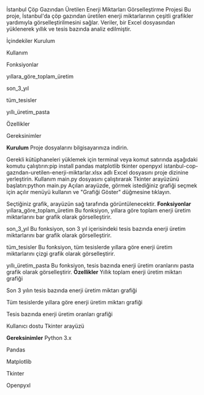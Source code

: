 İstanbul Çöp Gazından Üretilen Enerji Miktarları Görselleştirme Projesi
Bu proje, İstanbul'da çöp gazından üretilen enerji miktarlarının çeşitli grafikler yardımıyla görselleştirilmesini sağlar. Veriler, bir Excel dosyasından yüklenerek yıllık ve tesis bazında analiz edilmiştir.

İçindekiler
Kurulum

Kullanım

Fonksiyonlar

yıllara_göre_toplam_üretim

son_3_yıl

tüm_tesisler

yıllı_üretim_pasta

Özellikler

Gereksinimler


**Kurulum**
Proje dosyalarını bilgisayarınıza indirin.

Gerekli kütüphaneleri yüklemek için terminal veya komut satırında aşağıdaki komutu çalıştırın:pip install pandas matplotlib tkinter openpyxl
istanbul-cop-gazndan-uretilen-enerji-miktarlar.xlsx adlı Excel dosyasını proje dizinine yerleştirin.
Kullanım
main.py dosyasını çalıştırarak Tkinter arayüzünü başlatın:python main.py
Açılan arayüzde, görmek istediğiniz grafiği seçmek için açılır menüyü kullanın ve "Grafiği Göster" düğmesine tıklayın.

Seçtiğiniz grafik, arayüzün sağ tarafında görüntülenecektir.
**Fonksiyonlar**
yıllara_göre_toplam_üretim
Bu fonksiyon, yıllara göre toplam enerji üretim miktarlarını bar grafik olarak görselleştirir.

son_3_yıl
Bu fonksiyon, son 3 yıl içerisindeki tesis bazında enerji üretim miktarlarını bar grafik olarak görselleştirir.

tüm_tesisler
Bu fonksiyon, tüm tesislerde yıllara göre enerji üretim miktarlarını çizgi grafik olarak görselleştirir.

yıllı_üretim_pasta
Bu fonksiyon, tesis bazında enerji üretim oranlarını pasta grafik olarak görselleştirir.
**Özellikler**
Yıllık toplam enerji üretim miktarı grafiği

Son 3 yılın tesis bazında enerji üretim miktarı grafiği

Tüm tesislerde yıllara göre enerji üretim miktarı grafiği

Tesis bazında enerji üretim oranları grafiği

Kullanıcı dostu Tkinter arayüzü

**Gereksinimler**
Python 3.x

Pandas

Matplotlib

Tkinter

Openpyxl
